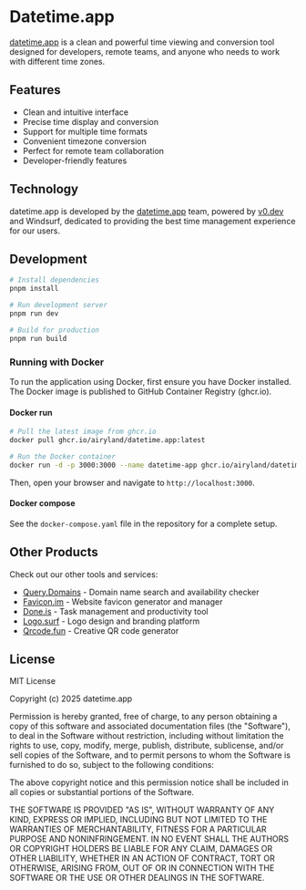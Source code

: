 # Datetime.app

[datetime.app](https://datetime.app) is a clean and powerful time viewing and conversion tool designed for developers, remote teams, and anyone who needs to work with different time zones.

## Features

- Clean and intuitive interface
- Precise time display and conversion
- Support for multiple time formats
- Convenient timezone conversion
- Perfect for remote team collaboration
- Developer-friendly features

## Technology

datetime.app is developed by the [datetime.app](https://datetime.app) team, powered by [v0.dev](https://v0.dev) and Windsurf, dedicated to providing the best time management experience for our users.

## Development

```bash
# Install dependencies
pnpm install

# Run development server
pnpm run dev

# Build for production
pnpm run build
```

### Running with Docker

To run the application using Docker, first ensure you have Docker installed.
The Docker image is published to GitHub Container Registry (ghcr.io).

#### Docker run

```bash
# Pull the latest image from ghcr.io
docker pull ghcr.io/airyland/datetime.app:latest

# Run the Docker container
docker run -d -p 3000:3000 --name datetime-app ghcr.io/airyland/datetime.app:latest
```

Then, open your browser and navigate to `http://localhost:3000`.

#### Docker compose

See the `docker-compose.yaml` file in the repository for a complete setup.

## Other Products

Check out our other tools and services:

- [Query.Domains](https://query.domains) - Domain name search and availability checker
- [Favicon.im](https://favicon.im) - Website favicon generator and manager
- [Done.is](https://done.is) - Task management and productivity tool
- [Logo.surf](https://logo.surf) - Logo design and branding platform
- [Qrcode.fun](https://qrcode.fun) - Creative QR code generator

## License

MIT License

Copyright (c) 2025 datetime.app

Permission is hereby granted, free of charge, to any person obtaining a copy
of this software and associated documentation files (the "Software"), to deal
in the Software without restriction, including without limitation the rights
to use, copy, modify, merge, publish, distribute, sublicense, and/or sell
copies of the Software, and to permit persons to whom the Software is
furnished to do so, subject to the following conditions:

The above copyright notice and this permission notice shall be included in all
copies or substantial portions of the Software.

THE SOFTWARE IS PROVIDED "AS IS", WITHOUT WARRANTY OF ANY KIND, EXPRESS OR
IMPLIED, INCLUDING BUT NOT LIMITED TO THE WARRANTIES OF MERCHANTABILITY,
FITNESS FOR A PARTICULAR PURPOSE AND NONINFRINGEMENT. IN NO EVENT SHALL THE
AUTHORS OR COPYRIGHT HOLDERS BE LIABLE FOR ANY CLAIM, DAMAGES OR OTHER
LIABILITY, WHETHER IN AN ACTION OF CONTRACT, TORT OR OTHERWISE, ARISING FROM,
OUT OF OR IN CONNECTION WITH THE SOFTWARE OR THE USE OR OTHER DEALINGS IN THE
SOFTWARE.
